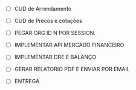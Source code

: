 - [ ] CUD de Arrendamento
- [ ] CUD de Precos e cotações
- [ ] PEGAR ORG ID N POR SESSION.
- [ ] IMPLEMENTAR API MERCADO FINANCEIRO
- [ ] IMPLEMENTAR DRE E BALANÇO

- [ ] GERAR RELATORIO PDF E ENVIAR POR EMAIL
- [ ] ENTREGA
